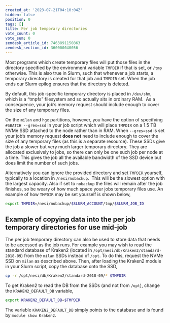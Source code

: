 ```yaml
---
created_at: '2023-07-21T04:10:04Z'
hidden: false
position: 0
tags: []
title: Per job temporary directories
vote_count: 0
vote_sum: 0
zendesk_article_id: 7463891150863
zendesk_section_id: 360000040056
---
```


Most programs which create temporary files will put those files in the
directory specified by the environment variable `TMPDIR` if that is set,
or `/tmp` otherwise. This is also true in Slurm, such that whenever a
job starts, a temporary directory is created for that job and `TMPDIR`
set. When the job ends our Slurm epilog ensures that the directory is
deleted.

By default, this job-specific temporary directory is placed in
`/dev/shm`, which is a “tmpfs” filesystem and so actually sits in
ordinary RAM.  As a consequence, your job’s memory request should
include enough to cover the size of any temporary files.

On the `milan` and `hgx` partitions, however, you have the option of
specifying `#SBATCH --gres=ssd` in your job script which will place
`TMPDIR` on a 1.5 TB NVMe SSD attached to the node rather than in RAM.
When `--gres=ssd` is set your job’s memory request **does not** need to
include enough to cover the size of any temporary files (as this is a
separate resource). These SSDs give the job a slower but very much
larger temporary directory. They are allocated exclusively to jobs, so
there can only be one such job per node at a time. This gives the job
all the available bandwidth of the SSD device but does limit the number
of such jobs.

Alternatively you can ignore the provided directory and set `TMPDIR`
yourself, typically to a location in `/nesi/nobackup`.  This will be the
slowest option with the largest capacity. Also if set to `nobackup` the
files will remain after the job finishes, so be weary of how much space
your jobs temporary files use. An example of how `TMPDIR` may be set
yourself is shown below,

```sh
export TMPDIR=/nesi/nobackup/$SLURM_ACCOUNT/tmp/$SLURM_JOB_ID
```

## Example of copying data into the per job temporary directories for use mid-job

The per job temporary directory can also be used to store data that
needs to be accessed as the job runs. For example you may wish to read
the standard database of Kraken2 (located in
`/opt/nesi/db/Kraken2/standard-2018-09`) from the `milan` SSDs instead
of `/opt`. To do this, request the NVMe SSD on `milan` as described
above. Then, after loading the Kraken2 module in your Slurm script, copy
the database onto the SSD,

```sh
cp -r /opt/nesi/db/Kraken2/standard-2018-09/* $TMPDIR
```

To get Kraken2 to read the DB from the SSDs (and not from `/opt`),
change the `KRAKEN2_DEFAULT_DB` variable,

```bash
export KRAKEN2_DEFAULT_DB=$TMPDIR
```

The variable `KRAKEN2_DEFAULT_DB` simply points to the database and is
found by `module show Kraken2`.
